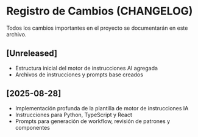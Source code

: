 # Registro de Cambios (CHANGELOG)

Todos los cambios importantes en el proyecto se documentarán en este archivo.

## [Unreleased]
- Estructura inicial del motor de instrucciones AI agregada
- Archivos de instrucciones y prompts base creados

## [2025-08-28]
- Implementación profunda de la plantilla de motor de instrucciones IA
- Instrucciones para Python, TypeScript y React
- Prompts para generación de workflow, revisión de patrones y componentes
